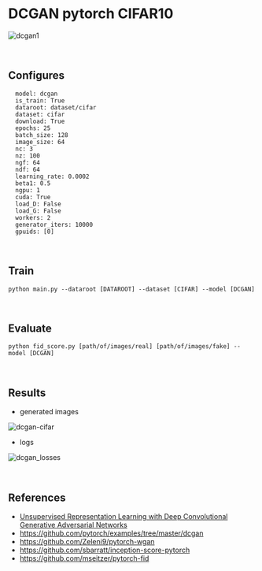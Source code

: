 



# DCGAN pytorch CIFAR10

![dcgan1](https://user-images.githubusercontent.com/37301677/79193816-58cfd180-7e66-11ea-8573-f8ffecd03627.png)

<br>

<h2>Configures</h2>




```
  model: dcgan
  is_train: True
  dataroot: dataset/cifar
  dataset: cifar
  download: True
  epochs: 25
  batch_size: 128
  image_size: 64
  nc: 3
  nz: 100
  ngf: 64
  ndf: 64
  learning_rate: 0.0002
  beta1: 0.5
  ngpu: 1
  cuda: True
  load_D: False
  load_G: False
  workers: 2
  generator_iters: 10000
  gpuids: [0]
```



<br>



<h2>Train</h2>






```
python main.py --dataroot [DATAROOT] --dataset [CIFAR] --model [DCGAN]
```









<br>

<h2>Evaluate</h2>




```
python fid_score.py [path/of/images/real] [path/of/images/fake] --model [DCGAN]
```







<br>

<h2>Results</h2>




- generated images

![dcgan-cifar](https://user-images.githubusercontent.com/37301677/79194799-2921c900-7e68-11ea-8ced-49452a09b616.gif)



- logs

![dcgan_losses](https://user-images.githubusercontent.com/37301677/79195372-1f4c9580-7e69-11ea-8b8a-4cbe83029f32.png)

<br>

<h2>References</h2>




- [Unsupervised Representation Learning with Deep Convolutional Generative Adversarial Networks](https://arxiv.org/abs/1511.06434)
- https://github.com/pytorch/examples/tree/master/dcgan
- https://github.com/Zeleni9/pytorch-wgan
- https://github.com/sbarratt/inception-score-pytorch
- https://github.com/mseitzer/pytorch-fid

